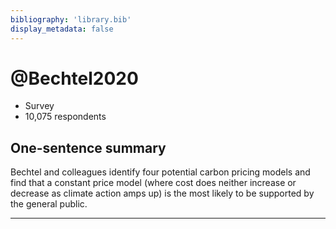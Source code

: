 ```yaml
---
bibliography: 'library.bib'
display_metadata: false
---
```

# @Bechtel2020

* Survey
* 10,075 respondents

## One-sentence summary

Bechtel and colleagues identify four potential carbon pricing models and find that a constant price model (where cost does neither increase or decrease as climate action amps up) is the most likely to be supported by the general public.

---